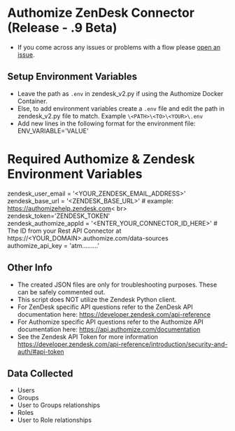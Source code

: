 # Authomize ZenDesk Connector (Release - .9 Beta)
- If you come across any issues or problems with a flow please [open an issue](https://github.com/authomize/Open-ITDR/issues).<br>

## Setup Environment Variables
- Leave the path as `.env` in zendesk_v2.py if using the Authomize Docker Container.
- Else, to add environment variables create a `.env` file and edit the path in zendesk_v2.py file to match. Example `\<PATH>\<TO>\<YOUR>\.env` <br>
- Add new lines in the following format for the environment file: ENV_VARIABLE='VALUE'<br>

# Required Authomize & Zendesk Environment Variables
zendesk_user_email = '<YOUR_ZENDESK_EMAIL_ADDRESS>' <br>
zendesk_base_url = '<ZENDESK_BASE_URL>' # example: https://authomizehelp.zendesk.com< br>
zendesk_token='ZENDESK_TOKEN' <br>
zendesk_authomize_appId = '<ENTER_YOUR_CONNECTOR_ID_HERE>' # The ID from your Rest API Connector at https://<YOUR_DOMAIN>.authomize.com/data-sources <br>
authomize_api_key = 'atm.........'   <br>

## Other Info
- The created JSON files are only for troubleshooting purposes. These can be safely commented out.
- This script does NOT utilize the Zendesk Python client.
- For ZenDesk specific API questions refer to the ZenDesk API documentation here: https://developer.zendesk.com/api-reference
- For Authomize specific API questions refer to the Authomize API documentation here: https://api.authomize.com/documentation
- See the Zendesk API Token for more information https://developer.zendesk.com/api-reference/introduction/security-and-auth/#api-token

## Data Collected
- Users
- Groups
- User to Groups relationships
- Roles
- User to Role relationships
